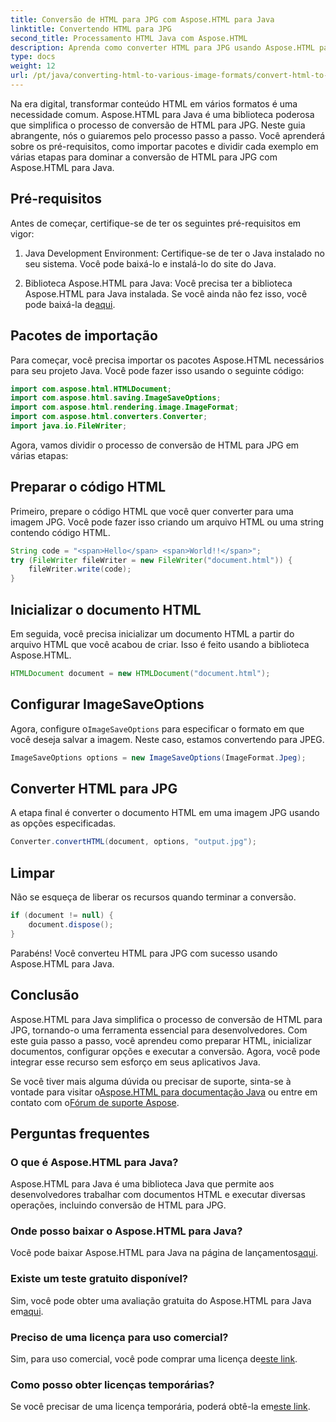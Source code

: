 ```yaml
---
title: Conversão de HTML para JPG com Aspose.HTML para Java
linktitle: Convertendo HTML para JPG
second_title: Processamento HTML Java com Aspose.HTML
description: Aprenda como converter HTML para JPG usando Aspose.HTML para Java. Siga nosso guia passo a passo para conversão perfeita de HTML para JPG.
type: docs
weight: 12
url: /pt/java/converting-html-to-various-image-formats/convert-html-to-jpg/
---
```


Na era digital, transformar conteúdo HTML em vários formatos é uma necessidade comum. Aspose.HTML para Java é uma biblioteca poderosa que simplifica o processo de conversão de HTML para JPG. Neste guia abrangente, nós o guiaremos pelo processo passo a passo. Você aprenderá sobre os pré-requisitos, como importar pacotes e dividir cada exemplo em várias etapas para dominar a conversão de HTML para JPG com Aspose.HTML para Java.

## Pré-requisitos

Antes de começar, certifique-se de ter os seguintes pré-requisitos em vigor:

1. Java Development Environment: Certifique-se de ter o Java instalado no seu sistema. Você pode baixá-lo e instalá-lo do site do Java.

2.  Biblioteca Aspose.HTML para Java: Você precisa ter a biblioteca Aspose.HTML para Java instalada. Se você ainda não fez isso, você pode baixá-la de[aqui](https://releases.aspose.com/html/java/).

## Pacotes de importação

Para começar, você precisa importar os pacotes Aspose.HTML necessários para seu projeto Java. Você pode fazer isso usando o seguinte código:

```java
import com.aspose.html.HTMLDocument;
import com.aspose.html.saving.ImageSaveOptions;
import com.aspose.html.rendering.image.ImageFormat;
import com.aspose.html.converters.Converter;
import java.io.FileWriter;
```

Agora, vamos dividir o processo de conversão de HTML para JPG em várias etapas:

## Preparar o código HTML

Primeiro, prepare o código HTML que você quer converter para uma imagem JPG. Você pode fazer isso criando um arquivo HTML ou uma string contendo código HTML.

```java
String code = "<span>Hello</span> <span>World!!</span>";
try (FileWriter fileWriter = new FileWriter("document.html")) {
    fileWriter.write(code);
}
```

## Inicializar o documento HTML

Em seguida, você precisa inicializar um documento HTML a partir do arquivo HTML que você acabou de criar. Isso é feito usando a biblioteca Aspose.HTML.

```java
HTMLDocument document = new HTMLDocument("document.html");
```

## Configurar ImageSaveOptions

 Agora, configure o`ImageSaveOptions` para especificar o formato em que você deseja salvar a imagem. Neste caso, estamos convertendo para JPEG.

```java
ImageSaveOptions options = new ImageSaveOptions(ImageFormat.Jpeg);
```

## Converter HTML para JPG

A etapa final é converter o documento HTML em uma imagem JPG usando as opções especificadas.

```java
Converter.convertHTML(document, options, "output.jpg");
```

## Limpar

Não se esqueça de liberar os recursos quando terminar a conversão.

```java
if (document != null) {
    document.dispose();
}
```

Parabéns! Você converteu HTML para JPG com sucesso usando Aspose.HTML para Java.

## Conclusão

Aspose.HTML para Java simplifica o processo de conversão de HTML para JPG, tornando-o uma ferramenta essencial para desenvolvedores. Com este guia passo a passo, você aprendeu como preparar HTML, inicializar documentos, configurar opções e executar a conversão. Agora, você pode integrar esse recurso sem esforço em seus aplicativos Java.

 Se você tiver mais alguma dúvida ou precisar de suporte, sinta-se à vontade para visitar o[Aspose.HTML para documentação Java](https://reference.aspose.com/html/java/) ou entre em contato com o[Fórum de suporte Aspose](https://forum.aspose.com/).

## Perguntas frequentes

### O que é Aspose.HTML para Java?
Aspose.HTML para Java é uma biblioteca Java que permite aos desenvolvedores trabalhar com documentos HTML e executar diversas operações, incluindo conversão de HTML para JPG.

### Onde posso baixar o Aspose.HTML para Java?
 Você pode baixar Aspose.HTML para Java na página de lançamentos[aqui](https://releases.aspose.com/html/java/).

### Existe um teste gratuito disponível?
 Sim, você pode obter uma avaliação gratuita do Aspose.HTML para Java em[aqui](https://releases.aspose.com/).

### Preciso de uma licença para uso comercial?
 Sim, para uso comercial, você pode comprar uma licença de[este link](https://purchase.aspose.com/buy).

### Como posso obter licenças temporárias?
Se você precisar de uma licença temporária, poderá obtê-la em[este link](https://purchase.aspose.com/temporary-license/).